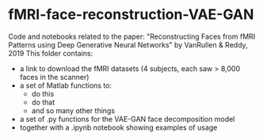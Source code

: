 # fMRI-face-reconstruction-VAE-GAN
Code and notebooks related to the paper: "Reconstructing Faces from fMRI Patterns using Deep Generative Neural Networks" by VanRullen &amp; Reddy, 2019
This folder contains:
* a link to download the fMRI datasets (4 subjects, each saw > 8,000 faces in the scanner)
* a set of Matlab functions to:
  * do this
  * do that
  * and so many other things
* a set of .py functions for the VAE-GAN face decomposition model
* together with a .ipynb notebook showing examples of usage

